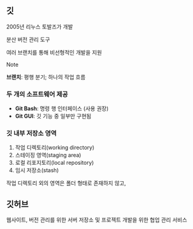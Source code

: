 ## 깃
2005년 리누스 토발즈가 개발

분산 버전 관리 도구

여러 브랜치를 통해 비선형적인 개발을 지원

> [!NOTE]
> **브랜치**: 평행 분기; 하나의 작업 흐름

### 두 개의 소프트웨어 제공
- **Git Bash**: 명령 행 인터페이스 (사용 권장)
- **Git GUI**: 깃 기능 중 일부만 구현됨

### 깃 내부 저장소 영역
1. 작업 디렉토리(working directory)
2. 스테이징 영역(staging area)
3. 로컬 리포지토리(local repository)
4. 임시 저장소(stash)

작업 디렉토리 외의 영역은 폴더 형태로 존재하지 않고, 

## 깃허브
웹사이트, 버전 관리를 위한 서버 저장소 및 프로젝트 개발을 위한 협업 관리 서비스
